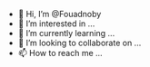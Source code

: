 - 👋 Hi, I’m @Fouadnoby
- 👀 I’m interested in ...
- 🌱 I’m currently learning ...
- 💞️ I’m looking to collaborate on ...
- 📫 How to reach me ...

<!---
Fouadnoby/Fouadnoby is a ✨ special ✨ repository because its `README.md` (this file) appears on your GitHub profile.
You can click the Preview link to take a look at your changes.
--->
